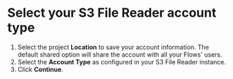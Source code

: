 # Select your S3 File Reader account type

1. Select the project **Location** to save your account information. The default shared option will share the account with all your Flows' users.
2. Select the **Account Type** as configured in your S3 File Reader instance.
3. Click **Continue**.
